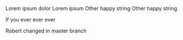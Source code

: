Lorem ipsum
dolor
Lorem ipsum
Other happy string
Other happy string

If you ever ever ever

Robert changed in master branch